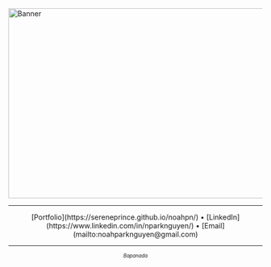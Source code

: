 <img width="1134" height="378" alt="Banner" src="https://github.com/user-attachments/assets/e88c4bde-e1d8-4490-8d23-e87b4f27c074" />

---

<p align="center">
  [Portfolio](https://sereneprince.github.io/noahpn/) •
  [LinkedIn](https://www.linkedin.com/in/nparknguyen/) •
  [Email](mailto:noahparknguyen@gmail.com)
</p>

---

<p align="center">
  <sub><sup><em>Bapanada</em></sup></sub>
</p>
